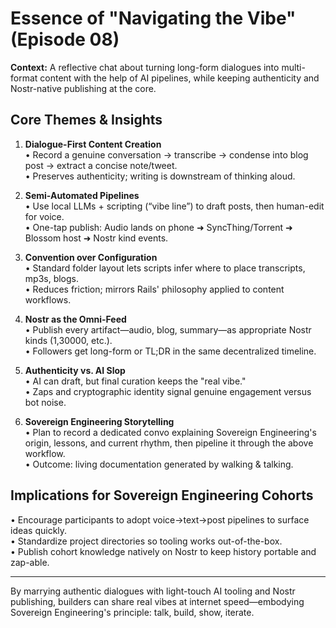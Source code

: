 # Essence of "Navigating the Vibe" (Episode 08)

**Context:** A reflective chat about turning long-form dialogues into multi-format content with the help of AI pipelines, while keeping authenticity and Nostr-native publishing at the core.

## Core Themes & Insights

1. **Dialogue-First Content Creation**  
   • Record a genuine conversation → transcribe → condense into blog post → extract a concise note/tweet.  
   • Preserves authenticity; writing is downstream of thinking aloud.

2. **Semi-Automated Pipelines**  
   • Use local LLMs + scripting (“vibe line”) to draft posts, then human-edit for voice.  
   • One-tap publish: Audio lands on phone ➜ SyncThing/Torrent ➜ Blossom host ➜ Nostr kind events.

3. **Convention over Configuration**  
   • Standard folder layout lets scripts infer where to place transcripts, mp3s, blogs.  
   • Reduces friction; mirrors Rails' philosophy applied to content workflows.

4. **Nostr as the Omni-Feed**  
   • Publish every artifact—audio, blog, summary—as appropriate Nostr kinds (1,30000, etc.).  
   • Followers get long-form or TL;DR in the same decentralized timeline.

5. **Authenticity vs. AI Slop**  
   • AI can draft, but final curation keeps the "real vibe."  
   • Zaps and cryptographic identity signal genuine engagement versus bot noise.

6. **Sovereign Engineering Storytelling**  
   • Plan to record a dedicated convo explaining Sovereign Engineering's origin, lessons, and current rhythm, then pipeline it through the above workflow.  
   • Outcome: living documentation generated by walking & talking.

## Implications for Sovereign Engineering Cohorts

• Encourage participants to adopt voice→text→post pipelines to surface ideas quickly.  
• Standardize project directories so tooling works out-of-the-box.  
• Publish cohort knowledge natively on Nostr to keep history portable and zap-able.

---
By marrying authentic dialogues with light-touch AI tooling and Nostr publishing, builders can share real vibes at internet speed—embodying Sovereign Engineering's principle: talk, build, show, iterate. 